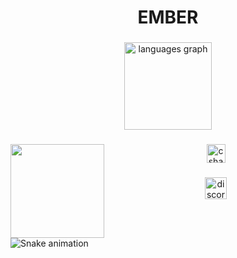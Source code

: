 <h1 align="center">EMBER</h1>

###

<div align="center">
  <img src="https://github-readme-stats.vercel.app/api/top-langs?username=embering&locale=en&hide_title=false&layout=compact&card_width=320&langs_count=6&theme=omni&hide_border=true&custom_title=%20" height="140" alt="languages graph"  />
</div>

###

<img align="left" height="150" src="https://media.discordapp.net/attachments/1213355240707981322/1282442577093853297/2069-egirl-10-pfpsgg.png?ex=66df5f39&is=66de0db9&hm=8c8671c49b9792ea6c50450487aa71e774a0178abcb6f9896b43f071b30e5a58&=&format=webp&quality=lossless&width=259&height=231"  />

###

<div align="center">
  <img src="https://cdn.jsdelivr.net/gh/devicons/devicon/icons/csharp/csharp-original.svg" height="30" alt="csharp logo"  />
</div>

###

<div align="center">
  <a href="https://discord.com/users/684468338734530696" target="_blank">
    <img src="https://img.shields.io/static/v1?message=Discord&logo=discord&label=&color=990033&logoColor=000000&labelColor=&style=for-the-badge" height="35" alt="discord logo"  />
  </a>
</div>

###

<br clear="both">

<img src="https://raw.githubusercontent.com/embering/embering/output/snake.svg" alt="Snake animation" />

###
